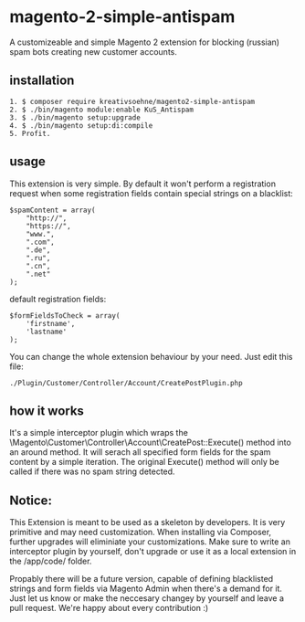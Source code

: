# magento-2-simple-antispam
A customizeable and simple Magento 2 extension for blocking (russian) spam bots creating new customer accounts.

## installation
    1. $ composer require kreativsoehne/magento2-simple-antispam
    2. $ ./bin/magento module:enable KuS_Antispam
    3. $ ./bin/magento setup:upgrade
	4. $ ./bin/magento setup:di:compile
    5. Profit.

## usage
This extension is very simple. By default it won't perform a registration request when some registration fields contain special strings on a blacklist:

    $spamContent = array(
        "http://",
        "https://",
        "www.",
        ".com",
        ".de",
        ".ru",
        ".cn",
        ".net"
    );

default registration fields:

    $formFieldsToCheck = array(
        'firstname',
        'lastname'
    );


You can change the whole extension behaviour by your need. Just edit this file:

    ./Plugin/Customer/Controller/Account/CreatePostPlugin.php

## how it works
It's a simple interceptor plugin which wraps the \Magento\Customer\Controller\Account\CreatePost::Execute() method into an around method.
It will serach all specified form fields for the spam content by a simple iteration. The original Execute() method will only be called if there was no spam string detected.

## Notice:
This Extension is meant to be used as a skeleton by developers. It is very primitive and may need customization.
When installing via Composer, further upgrades will eliminiate your customizations. Make sure to write an interceptor plugin by yourself, don't upgrade or use it as a local extension in the /app/code/ folder.

Propably there will be a future version, capable of defining blacklisted strings and form fields via Magento Admin when there's a demand for it. Just let us know or make the neccesary changey by yourself and leave a pull request.
We're happy about every contribution :)